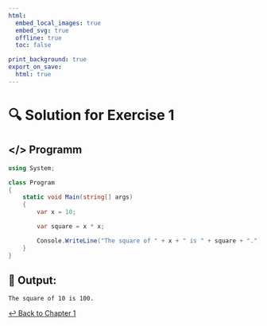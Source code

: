 ```yaml
---
html:
  embed_local_images: true
  embed_svg: true
  offline: true
  toc: false

print_background: true
export_on_save:
  html: true
---
```


# 🔍 Solution for Exercise 1

## </> Programm
``` csharp
using System;

class Program
{
    static void Main(string[] args)
    {
        var x = 10;

        var square = x * x;

        Console.WriteLine("The square of " + x + " is " + square + ".");
    }
}
```

## 🤖 Output:
```
The square of 10 is 100.
```

[↩ Back to Chapter 1](../chapters/chapter1.html)